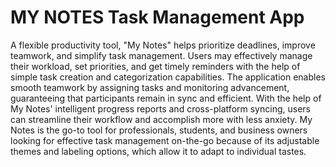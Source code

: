 # MY NOTES Task Management App

A flexible productivity tool, "My Notes" helps prioritize deadlines, improve teamwork, and simplify task management. Users may effectively manage their workload, set priorities, and get timely reminders with the help of simple task creation and categorization capabilities. The application enables smooth teamwork by assigning tasks and monitoring advancement, guaranteeing that participants remain in sync and efficient. With the help of My Notes' intelligent progress reports and cross-platform syncing, users can streamline their workflow and accomplish more with less anxiety. My Notes is the go-to tool for professionals, students, and business owners looking for effective task management on-the-go because of its adjustable themes and labeling options, which allow it to adapt to individual tastes.
